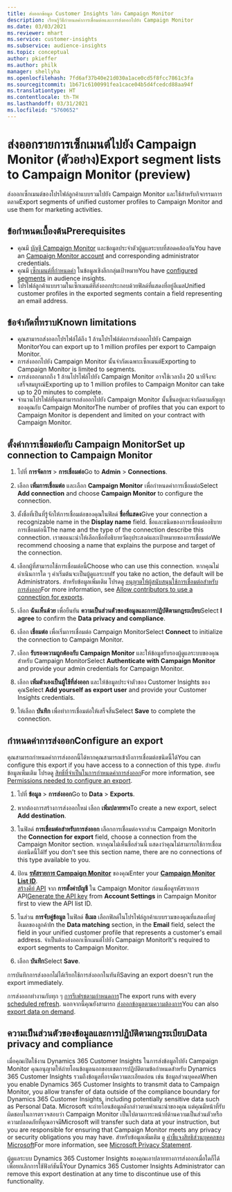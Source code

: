 ```yaml
---
title: ส่งออกข้อมูล Customer Insights ไปยัง Campaign Monitor
description: เรียนรู้วิธีกำหนดค่าการเชื่อมต่อและการส่งออกไปยัง Campaign Monitor
ms.date: 03/03/2021
ms.reviewer: mhart
ms.service: customer-insights
ms.subservice: audience-insights
ms.topic: conceptual
author: pkieffer
ms.author: philk
manager: shellyha
ms.openlocfilehash: 7fd6af37b40e21d030a1ace0cd5f8fcc7861c3fa
ms.sourcegitcommit: 1b671c6100991fea1cace04b5d4fcedcd88aa94f
ms.translationtype: HT
ms.contentlocale: th-TH
ms.lasthandoff: 03/31/2021
ms.locfileid: "5760652"
---
```

# <a name="export-segment-lists-to-campaign-monitor-preview"></a><span data-ttu-id="2b2c2-103">ส่งออกรายการเซ็กเมนต์ไปยัง Campaign Monitor (ตัวอย่าง)</span><span class="sxs-lookup"><span data-stu-id="2b2c2-103">Export segment lists to Campaign Monitor (preview)</span></span>

<span data-ttu-id="2b2c2-104">ส่งออกเซ็กเมนต์ของโปรไฟล์ลูกค้าแบบรวมไปยัง Campaign Monitor และใช้สำหรับกิจกรรมการตลาด</span><span class="sxs-lookup"><span data-stu-id="2b2c2-104">Export segments of unified customer profiles to Campaign Monitor and use them for marketing activities.</span></span>

## <a name="prerequisites"></a><span data-ttu-id="2b2c2-105">ข้อกำหนดเบื้องต้น</span><span class="sxs-lookup"><span data-stu-id="2b2c2-105">Prerequisites</span></span>

-   <span data-ttu-id="2b2c2-106">คุณมี [บัญชี Campaign Monitor](https://www.campaignmonitor.com/) และข้อมูลประจำตัวผู้ดูแลระบบที่สอดคล้องกัน</span><span class="sxs-lookup"><span data-stu-id="2b2c2-106">You have an [Campaign Monitor account](https://www.campaignmonitor.com/) and corresponding administrator credentials.</span></span>
-   <span data-ttu-id="2b2c2-107">คุณมี [เซ็กเมนต์ที่กำหนดค่า](segments.md) ในข้อมูลเชิงลึกกลุ่มเป้าหมาย</span><span class="sxs-lookup"><span data-stu-id="2b2c2-107">You have [configured segments](segments.md) in audience insights.</span></span>
-   <span data-ttu-id="2b2c2-108">โปรไฟล์ลูกค้าแบบรวมในเซ็กเมนต์ที่ส่งออกประกอบด้วยฟิลด์ที่แสดงที่อยู่อีเมล</span><span class="sxs-lookup"><span data-stu-id="2b2c2-108">Unified customer profiles in the exported segments contain a field representing an email address.</span></span>

## <a name="known-limitations"></a><span data-ttu-id="2b2c2-109">ข้อจำกัดที่ทราบ</span><span class="sxs-lookup"><span data-stu-id="2b2c2-109">Known limitations</span></span>

- <span data-ttu-id="2b2c2-110">คุณสามารถส่งออกโปรไฟล์ได้ถึง 1 ล้านโปรไฟล์ต่อการส่งออกไปยัง Campaign Monitor</span><span class="sxs-lookup"><span data-stu-id="2b2c2-110">You can export up to 1 million profiles per export to Campaign Monitor.</span></span>
- <span data-ttu-id="2b2c2-111">การส่งออกไปยัง Campaign Monitor นั้นจำกัดเฉพาะเซ็กเมนต์</span><span class="sxs-lookup"><span data-stu-id="2b2c2-111">Exporting to Campaign Monitor is limited to segments.</span></span>
- <span data-ttu-id="2b2c2-112">การส่งออกมากถึง 1 ล้านโปรไฟล์ไปยัง Campaign Monitor อาจใช้เวลาถึง 20 นาทีจึงจะเสร็จสมบูรณ์</span><span class="sxs-lookup"><span data-stu-id="2b2c2-112">Exporting up to 1 million profiles to Campaign Monitor can take up to 20 minutes to complete.</span></span> 
- <span data-ttu-id="2b2c2-113">จำนวนโปรไฟล์ที่คุณสามารถส่งออกไปยัง Campaign Monitor นั้นขึ้นอยู่และจำกัดตามสัญญาของคุณกับ Campaign Monitor</span><span class="sxs-lookup"><span data-stu-id="2b2c2-113">The number of profiles that you can export to Campaign Monitor is dependent and limited on your contract with Campaign Monitor.</span></span>

## <a name="set-up-connection-to-campaign-monitor"></a><span data-ttu-id="2b2c2-114">ตั้งค่าการเชื่อมต่อกับ Campaign Monitor</span><span class="sxs-lookup"><span data-stu-id="2b2c2-114">Set up connection to Campaign Monitor</span></span>

1. <span data-ttu-id="2b2c2-115">ไปที่ **การจัดการ** > **การเชื่อมต่อ**</span><span class="sxs-lookup"><span data-stu-id="2b2c2-115">Go to **Admin** > **Connections**.</span></span>

1. <span data-ttu-id="2b2c2-116">เลือก **เพิ่มการเชื่อมต่อ** และเลือก **Campaign Monitor** เพื่อกำหนดค่าการเชื่อมต่อ</span><span class="sxs-lookup"><span data-stu-id="2b2c2-116">Select **Add connection** and choose **Campaign Monitor** to configure the connection.</span></span>

1. <span data-ttu-id="2b2c2-117">ตั้งชื่อที่เป็นที่รู้จักให้การเชื่อมต่อของคุณในฟิลด์ **ชื่อที่แสดง**</span><span class="sxs-lookup"><span data-stu-id="2b2c2-117">Give your connection a recognizable name in the **Display name** field.</span></span> <span data-ttu-id="2b2c2-118">ชื่อและชนิดของการเชื่อมต่ออธิบายการเชื่อมต่อนี้</span><span class="sxs-lookup"><span data-stu-id="2b2c2-118">The name and the type of the connection describe this connection.</span></span> <span data-ttu-id="2b2c2-119">เราขอแนะนำให้เลือกชื่อที่อธิบายวัตถุประสงค์และเป้าหมายของการเชื่อมต่อ</span><span class="sxs-lookup"><span data-stu-id="2b2c2-119">We recommend choosing a name that explains the purpose and target of the connection.</span></span>

1. <span data-ttu-id="2b2c2-120">เลือกผู้ที่สามารถใช้การเชื่อมต่อนี้</span><span class="sxs-lookup"><span data-stu-id="2b2c2-120">Choose who can use this connection.</span></span> <span data-ttu-id="2b2c2-121">หากคุณไม่ดำเนินการใด ๆ ค่าเริ่มต้นจะเป็นผู้ดูแลระบบ</span><span class="sxs-lookup"><span data-stu-id="2b2c2-121">If you take no action, the default will be Administrators.</span></span> <span data-ttu-id="2b2c2-122">สำหรับข้อมูลเพิ่มเติม โปรดดู [อนุญาตให้ผู้สนับสนุนใช้การเชื่อมต่อสำหรับการส่งออก](connections.md#allow-contributors-to-use-a-connection-for-exports)</span><span class="sxs-lookup"><span data-stu-id="2b2c2-122">For more information, see [Allow contributors to use a connection for exports](connections.md#allow-contributors-to-use-a-connection-for-exports).</span></span>

1. <span data-ttu-id="2b2c2-123">เลือก **ฉันเห็นด้วย** เพื่อยืนยัน **ความเป็นส่วนตัวของข้อมูลและการปฏิบัติตามกฎระเบียบ**</span><span class="sxs-lookup"><span data-stu-id="2b2c2-123">Select **I agree** to confirm the **Data privacy and compliance**.</span></span>

1. <span data-ttu-id="2b2c2-124">เลือก **เชื่อมต่อ** เพื่อเริ่มการเชื่อมต่อ Campaign Monitor</span><span class="sxs-lookup"><span data-stu-id="2b2c2-124">Select **Connect** to initialize the connection to Campaign Monitor.</span></span>

1. <span data-ttu-id="2b2c2-125">เลือก **รับรองความถูกต้องกับ Campaign Monitor** และให้ข้อมูลรับรองผู้ดูแลระบบของคุณสำหรับ Campaign Monitor</span><span class="sxs-lookup"><span data-stu-id="2b2c2-125">Select **Authenticate with Campaign Monitor** and provide your admin credentials for Campaign Monitor.</span></span>

1. <span data-ttu-id="2b2c2-126">เลือก **เพิ่มตัวเองเป็นผู้ใช้ที่ส่งออก** และให้ข้อมูลประจำตัวของ Customer Insights ของคุณ</span><span class="sxs-lookup"><span data-stu-id="2b2c2-126">Select **Add yourself as export user** and provide your Customer Insights credentials.</span></span>

1. <span data-ttu-id="2b2c2-127">ให้เลือก **บันทึก** เพื่อทำการเชื่อมต่อให้เสร็จสิ้น</span><span class="sxs-lookup"><span data-stu-id="2b2c2-127">Select **Save** to complete the connection.</span></span>

## <a name="configure-an-export"></a><span data-ttu-id="2b2c2-128">กำหนดค่าการส่งออก</span><span class="sxs-lookup"><span data-stu-id="2b2c2-128">Configure an export</span></span>

<span data-ttu-id="2b2c2-129">คุณสามารถกำหนดค่าการส่งออกนี้ได้หากคุณสามารถเข้าถึงการเชื่อมต่อชนิดนี้ได้</span><span class="sxs-lookup"><span data-stu-id="2b2c2-129">You can configure this export if you have access to a connection of this type.</span></span> <span data-ttu-id="2b2c2-130">สำหรับข้อมูลเพิ่มเติม โปรดดู [สิทธิ์ที่จำเป็นในการกำหนดค่าการส่งออก](export-destinations.md#set-up-a-new-export)</span><span class="sxs-lookup"><span data-stu-id="2b2c2-130">For more information, see [Permissions needed to configure an export](export-destinations.md#set-up-a-new-export).</span></span>

1. <span data-ttu-id="2b2c2-131">ไปที่ **ข้อมูล** > **การส่งออก**</span><span class="sxs-lookup"><span data-stu-id="2b2c2-131">Go to **Data** > **Exports**.</span></span>

1. <span data-ttu-id="2b2c2-132">หากต้องการสร้างการส่งออกใหม่ เลือก **เพิ่มปลายทาง**</span><span class="sxs-lookup"><span data-stu-id="2b2c2-132">To create a new export, select **Add destination**.</span></span>

1. <span data-ttu-id="2b2c2-133">ในฟิลด์ **การเชื่อมต่อสำหรับการส่งออก** เลือกการเชื่อมต่อจากส่วน Campaign Monitor</span><span class="sxs-lookup"><span data-stu-id="2b2c2-133">In the **Connection for export** field, choose a connection from the Campaign Monitor section.</span></span> <span data-ttu-id="2b2c2-134">หากคุณไม่เห็นชื่อส่วนนี้ แสดงว่าคุณไม่สามารถใช้การเชื่อมต่อชนิดนี้ได้</span><span class="sxs-lookup"><span data-stu-id="2b2c2-134">If you don't see this section name, there are no connections of this type available to you.</span></span>

1. <span data-ttu-id="2b2c2-135">ป้อน [**รหัสรายการ Campaign Monitor**](https://www.campaignmonitor.com/api/getting-started/#your-list-id) ของคุณ</span><span class="sxs-lookup"><span data-stu-id="2b2c2-135">Enter your [**Campaign Monitor List ID**](https://www.campaignmonitor.com/api/getting-started/#your-list-id).</span></span>    
   <span data-ttu-id="2b2c2-136">[สร้างคีย์ API](https://www.campaignmonitor.com/api/getting-started/) จาก **การตั้งค่าบัญชี** ใน Campaign Monitor ก่อนเพื่อดูรหัสรายการ API</span><span class="sxs-lookup"><span data-stu-id="2b2c2-136">[Generate the API key](https://www.campaignmonitor.com/api/getting-started/) from **Account Settings** in Campaign Monitor first to view the API list ID.</span></span>  

3. <span data-ttu-id="2b2c2-137">ในส่วน **การจับคู่ข้อมูล** ในฟิลด์ **อีเมล** เลือกฟิลด์ในโปรไฟล์ลูกค้าแบบรวมของคุณที่แสดงที่อยู่อีเมลของลูกค้า</span><span class="sxs-lookup"><span data-stu-id="2b2c2-137">In the **Data matching** section, in the **Email** field, select the field in your unified customer profile that represents a customer's email address.</span></span> <span data-ttu-id="2b2c2-138">จำเป็นต้องส่งออกเซ็กเมนต์ไปยัง Campaign Monitor</span><span class="sxs-lookup"><span data-stu-id="2b2c2-138">It's required to export segments to Campaign Monitor.</span></span>

1. <span data-ttu-id="2b2c2-139">เลือก **บันทึก**</span><span class="sxs-lookup"><span data-stu-id="2b2c2-139">Select **Save**.</span></span>

<span data-ttu-id="2b2c2-140">การบันทึกการส่งออกไม่ได้เรียกใช้การส่งออกในทันที</span><span class="sxs-lookup"><span data-stu-id="2b2c2-140">Saving an export doesn't run the export immediately.</span></span>

<span data-ttu-id="2b2c2-141">การส่งออกทำงานกับทุก ๆ [การรีเฟรชตามกำหนดการ](system.md#schedule-tab)</span><span class="sxs-lookup"><span data-stu-id="2b2c2-141">The export runs with every [scheduled refresh](system.md#schedule-tab).</span></span> <span data-ttu-id="2b2c2-142">นอกจากนี้คุณยังสามารถ [ส่งออกข้อมูลตามความต้องการ](export-destinations.md#run-exports-on-demand)</span><span class="sxs-lookup"><span data-stu-id="2b2c2-142">You can also [export data on demand](export-destinations.md#run-exports-on-demand).</span></span> 


## <a name="data-privacy-and-compliance"></a><span data-ttu-id="2b2c2-143">ความเป็นส่วนตัวของข้อมูลและการปฏิบัติตามกฎระเบียบ</span><span class="sxs-lookup"><span data-stu-id="2b2c2-143">Data privacy and compliance</span></span>

<span data-ttu-id="2b2c2-144">เมื่อคุณเปิดใช้งาน Dynamics 365 Customer Insights ในการส่งข้อมูลไปยัง Campaign Monitor คุณอนุญาตให้ถ่ายโอนข้อมูลนอกขอบเขตการปฏิบัติตามข้อกำหนดสำหรับ Dynamics 365 Customer Insights รวมถึงข้อมูลที่อาจมีความละเอียดอ่อน เช่น ข้อมูลส่วนบุคคล</span><span class="sxs-lookup"><span data-stu-id="2b2c2-144">When you enable Dynamics 365 Customer Insights to transmit data to Campaign Monitor, you allow transfer of data outside of the compliance boundary for Dynamics 365 Customer Insights, including potentially sensitive data such as Personal Data.</span></span> <span data-ttu-id="2b2c2-145">Microsoft จะถ่ายโอนข้อมูลดังกล่าวตามคำแนะนำของคุณ แต่คุณมีหน้าที่รับผิดชอบในการตรวจสอบว่า Campaign Monitor เป็นไปตามภาระหน้าที่ด้านความเป็นส่วนตัวหรือความปลอดภัยที่คุณอาจมี</span><span class="sxs-lookup"><span data-stu-id="2b2c2-145">Microsoft will transfer such data at your instruction, but you are responsible for ensuring that Campaign Monitor meets any privacy or security obligations you may have.</span></span> <span data-ttu-id="2b2c2-146">สำหรับข้อมูลเพิ่มเติม ดู [คำชี้แจงสิทธิส่วนบุคคลของ Microsoft](https://go.microsoft.com/fwlink/?linkid=396732)</span><span class="sxs-lookup"><span data-stu-id="2b2c2-146">For more information, see [Microsoft Privacy Statement](https://go.microsoft.com/fwlink/?linkid=396732).</span></span>

<span data-ttu-id="2b2c2-147">ผู้ดูแลระบบ Dynamics 365 Customer Insights ของคุณเอาปลายทางการส่งออกเมื่อใดก็ได้เพื่อยกเลิกการใช้ฟังก์ชันนี้</span><span class="sxs-lookup"><span data-stu-id="2b2c2-147">Your Dynamics 365 Customer Insights Administrator can remove this export destination at any time to discontinue use of this functionality.</span></span>
